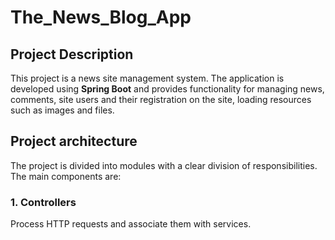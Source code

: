 # The_News_Blog_App

## Project Description

This project is a news site management system. The application is developed using **Spring Boot** and provides functionality for managing news, comments, site users and their registration on the site, loading resources such as images and files.

## Project architecture

The project is divided into modules with a clear division of responsibilities. The main components are:

### 1. Controllers

Process HTTP requests and associate them with services.

